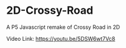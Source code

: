 # 2D-Crossy-Road
A P5 Javascript remake of Crossy Road in 2D

Video Link: https://youtu.be/5DSW6wt7Vc8

